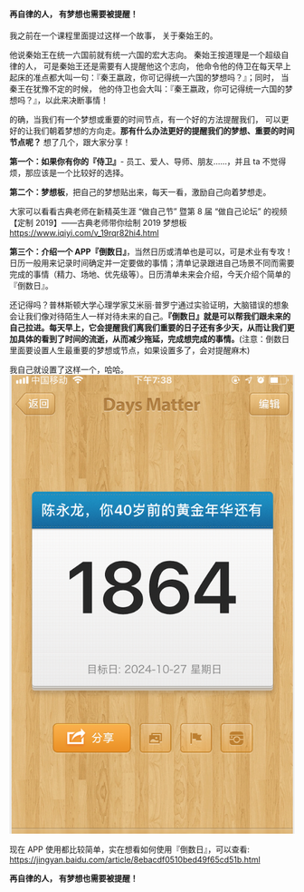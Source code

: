 #### 再自律的人， 有梦想也需要被提醒！

我之前在一个课程里面提过这样一个故事， 关于秦始王的。

他说秦始王在统一六国前就有统一六国的宏大志向。 秦始王按道理是一个超级自律的人， 可是秦始王还是需要有人提醒他这个志向， 他命令他的侍卫在每天早上起床的准点都大叫一句：『秦王嬴政，你可记得统一六国的梦想吗？』；同时， 当秦王在犹豫不定的时候， 他的侍卫也会大叫：『秦王嬴政，你可记得统一六国的梦想吗？』，以此来决断事情！

的确，当我们有一个梦想或重要的时间节点，有一个好的方法提醒我们， 可以更好的让我们朝着梦想的方向走。**那有什么办法更好的提醒我们的梦想、重要的时间节点呢？** 想了几个，跟大家分享！

**第一个：如果你有你的『侍卫』**- 员工、爱人、导师、朋友……，并且 ta 不觉得烦，那应该是一个比较好的选择。

**第二个：梦想板**，把自己的梦想贴出来，每天一看，激励自己向着梦想走。

大家可以看看古典老师在新精英生涯 “做自己节” 暨第 8 届 “做自己论坛” 的视频
【定制 2019】——古典老师带你绘制 2019 梦想板
https://www.iqiyi.com/v_19rqr82hi4.html

**第三个：介绍一个 APP『倒数日』**，当然日历或清单也是可以，可是术业有专攻！日历一般用来记录时间确定并一定要做的事情；清单记录跟进自己场景不同而需要完成的事情（精力、场地、优先级等）。日历清单未来会介绍，今天介绍个简单的『倒数日』。

还记得吗？普林斯顿大学心理学家艾米丽·普罗宁通过实验证明，大脑错误的想象会让我们像对待陌生人一样对待未来的自己。**『倒数日』就是可以帮我们跟未来的自己拉进。每天早上，它会提醒我们离我们重要的日子还有多少天，从而让我们更加具体的看到了时间的流逝，从而减少拖延，完成想完成的事情。**(注意：倒数日里面要设置人生最重要的梦想或节点，如果设置多了，会对提醒麻木)

我自己就设置了这样一个，哈哈。
![](images/2019-09-20-19-39-18.png)

现在 APP 使用都比较简单，实在想看如何使用『倒数日』，可以查看:
https://jingyan.baidu.com/article/8ebacdf0510bed49f65cd51b.html

**再自律的人， 有梦想也需要被提醒！**
